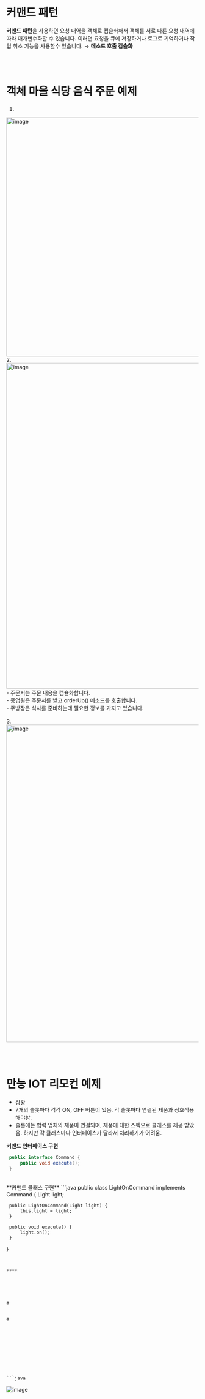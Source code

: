 # 커맨드 패턴

**커맨드 패턴**을 사용하면 요청 내역을 객체로 캡슐화해서 객체를 서로 다른 요청 내역에 따라 매개변수화할 수 있습니다. 이러면 요청을 큐에 저장하거나 로그로 기억하거나 작업 취소 기능을 사용할수 있습니다.
→ **메소드 호출 캡슐화**


<br><br>

# 객체 마을 식당 음식 주문 예제
1.
<img width="625" alt="image" src="https://user-images.githubusercontent.com/26708382/167395789-08905f58-2620-4770-82f7-f7e861f5b94f.png">
<br>
2.
<img width="851" alt="image" src="https://user-images.githubusercontent.com/26708382/167395804-a6e1d93f-542a-4379-becd-ce55bff04417.png">
- 주문서는 주문 내용을 캡슐화합니다.<br>
- 종업원은 주문서를 받고 orderUp() 메소드를 호출합니다.<br>
- 주방장은 식사를 준비하는데 필요한 정보를 가지고 있습니다.<br>
<br>
3.
<img width="830" alt="image" src="https://user-images.githubusercontent.com/26708382/167399269-97e2c9fb-ea1f-4640-bdf8-79f5b83437ad.png">


<br><br>
# 만능 IOT 리모컨 예제
- 상황
- 7개의 슬롯마다 각각 ON, OFF 버튼이 있음. 각 슬롯마다 연결된 제품과 상호작용 해야함.
- 슬롯에는 협력 업체의 제품이 연결되며, 제품에 대한 스펙으로 클래스를 제공 받았음. 하지만 각 클래스마다 인터페이스가 달라서 처리하기가 어려움.

**커맨드 인터페이스 구현**
```java
 public interface Command {
     public void execute();
 }
```
<br>
**커맨드 클래스 구현**
```java
 public class LightOnCommand implements Command {
     Light light;
     
     public LightOnCommand(Light light) {
         this.light = light;
     }
     
     public void execute() {
         light.on();
     }
 }
```


****





#


#










```java

```

![image](https://user-images.githubusercontent.com/55892515/166391718-39966821-b800-4e1b-acef-9e5610ea213e.png)





